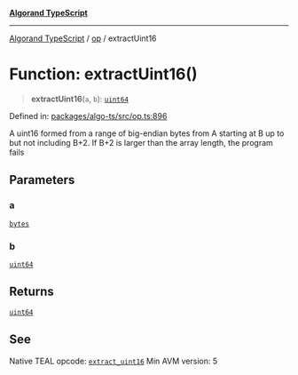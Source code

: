 [**Algorand TypeScript**](../../README.md)

***

[Algorand TypeScript](../../modules.md) / [op](../README.md) / extractUint16

# Function: extractUint16()

> **extractUint16**(`a`, `b`): [`uint64`](../../index/type-aliases/uint64.md)

Defined in: [packages/algo-ts/src/op.ts:896](https://github.com/algorandfoundation/puya-ts/blob/main/packages/algo-ts/src/op.ts#L896)

A uint16 formed from a range of big-endian bytes from A starting at B up to but not including B+2. If B+2 is larger than the array length, the program fails

## Parameters

### a

[`bytes`](../../index/type-aliases/bytes.md)

### b

[`uint64`](../../index/type-aliases/uint64.md)

## Returns

[`uint64`](../../index/type-aliases/uint64.md)

## See

Native TEAL opcode: [`extract_uint16`](https://dev.algorand.co/reference/algorand-teal/opcodes#extract_uint16)
Min AVM version: 5
